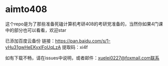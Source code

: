 # aimto408
这个repo是为了那些准备死磕计算机考研408的考研党准备的，当然你如果4门课中的部分也可以看看，欢迎star


已添加百度云备份
链接：https://pan.baidu.com/s/1-yHu31gwHeEKyxlFoUqLzA 
提取码：xi4f

如有下载不畅，请在issues中说明，或者邮件：xuelei0227@foxmail.com联系
